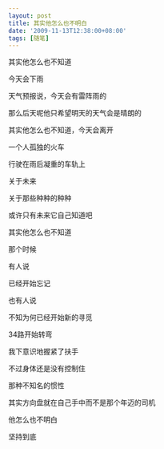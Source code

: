 ```yaml
---
layout: post
title: 其实他怎么也不明白
date: '2009-11-13T12:38:00+08:00'
tags: [随笔]
---
```



其实他怎么也不知道

今天会下雨

天气预报说，今天会有雷阵雨的

那么后天呢他只希望明天的天气会是晴朗的

其实他怎么也不知道，今天会离开

一个人孤独的火车

行驶在雨后凝重的车轨上

关于未来

关于那些种种的种种

或许只有未来它自己知道吧

其实他怎么也不知道

那个时候

有人说

已经开始忘记

也有人说

不知为何已经开始新的寻觅

34路开始转弯

我下意识地握紧了扶手

不过身体还是没有控制住

那种不知名的惯性

其实方向盘就在自己手中而不是那个年迈的司机

他怎么也不明白

坚持到底
